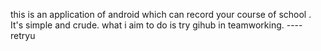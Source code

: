 this  is  an application of  android which can  record  your  course of school .
It's  simple and crude.
what i  aim  to do is  try  gihub  in teamworking.
													----retryu